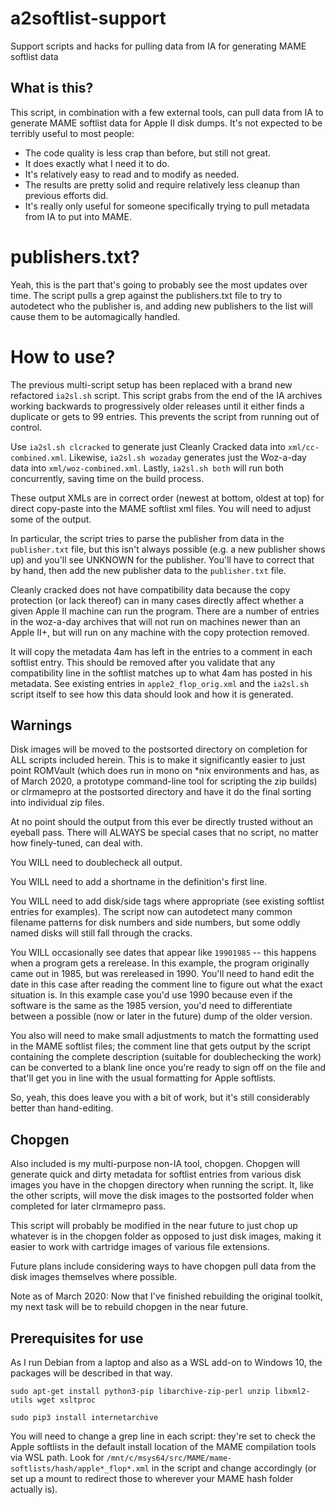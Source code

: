 # a2softlist-support
 Support scripts and hacks for pulling data from IA for generating MAME softlist data

## What is this?
 This script, in combination with a few external tools, can pull data from IA to generate MAME softlist data for Apple II disk dumps. It's not expected to be terribly useful to most people:

 * The code quality is less crap than before, but still not great.
 * It does exactly what I need it to do.
 * It's relatively easy to read and to modify as needed.
 * The results are pretty solid and require relatively less cleanup than previous efforts did.
 * It's really only useful for someone specifically trying to pull metadata from IA to put into MAME.

# publishers.txt?
 Yeah, this is the part that's going to probably see the most updates over time. The script pulls a grep against the publishers.txt file to try to autodetect who the publisher is, and adding new publishers to the list will cause them to be automagically handled.

# How to use?

 The previous multi-script setup has been replaced with a brand new refactored `ia2sl.sh` script. This script grabs from the end of the IA archives working backwards to progressively older releases until it either finds a duplicate or gets to 99 entries. This prevents the script from running out of control.

 Use `ia2sl.sh clcracked` to generate just Cleanly Cracked data into `xml/cc-combined.xml`.
 Likewise, `ia2sl.sh wozaday` generates just the Woz-a-day data into `xml/woz-combined.xml`.
 Lastly, `ia2sl.sh both` will run both concurrently, saving time on the build process.

 These output XMLs are in correct order (newest at bottom, oldest at top) for direct copy-paste into the MAME softlist xml files. You will need to adjust some of the output.

 In particular, the script tries to parse the publisher from data in the `publisher.txt` file, but this isn't always possible (e.g. a new publisher shows up) and you'll see UNKNOWN for the publisher. You'll have to correct that by hand, then add the new publisher data to the `publisher.txt` file.

 Cleanly cracked does not have compatibility data because the copy protection (or lack thereof) can in many cases directly affect whether a given Apple II machine can run the program. There are a number of entries in the woz-a-day archives that will not run on machines newer than an Apple II+, but will run on any machine with the copy protection removed.

 It will copy the metadata 4am has left in the entries to a comment in each softlist entry. This should be removed after you validate that any compatibility line in the softlist matches up to what 4am has posted in his metadata. See existing entries in `apple2_flop_orig.xml` and the `ia2sl.sh` script itself to see how this data should look and how it is generated.

## Warnings

 Disk images will be moved to the postsorted directory on completion for ALL scripts included herein. This is to make it significantly easier to just point ROMVault (which does run in mono on *nix environments and has, as of March 2020, a prototype command-line tool for scripting the zip builds) or clrmamepro at the postsorted directory and have it do the final sorting into individual zip files.

 At no point should the output from this ever be directly trusted without an eyeball pass. There will ALWAYS be special cases that no script, no matter how finely-tuned, can deal with.

 You WILL need to doublecheck all output.

 You WILL need to add a shortname in the definition's first line.

 You WILL need to add disk/side tags where appropriate (see existing softlist entries for examples). The script now can autodetect many common filename patterns for disk numbers and side numbers, but some oddly named disks will still fall through the cracks.

 You WILL occasionally see dates that appear like `19901985` -- this happens when a program gets a rerelease. In this example, the program originally came out in 1985, but was rereleased in 1990. You'll need to hand edit the date in this case after reading the comment line to figure out what the exact situation is. In this example case you'd use 1990 because even if the software is the same as the 1985 version, you'd need to differentiate between a possible (now or later in the future) dump of the older version.

 You also will need to make small adjustments to match the formatting used in the MAME softlist files; the comment line that gets output by the script containing the complete description (suitable for doublechecking the work) can be converted to a blank line once you're ready to sign off on the file and that'll get you in line with the usual formatting for Apple softlists.

 So, yeah, this does leave you with a bit of work, but it's still considerably better than hand-editing.


## Chopgen
 
 Also included is my multi-purpose non-IA tool, chopgen. Chopgen will generate quick and dirty metadata for softlist entries from various disk images you have in the chopgen directory when running the script. It, like the other scripts, will move the disk images to the postsorted folder when completed for later clrmamepro pass.

 This script will probably be modified in the near future to just chop up whatever is in the chopgen folder as opposed to just disk images, making it easier to work with cartridge images of various file extensions.

 Future plans include considering ways to have chopgen pull data from the disk images themselves where possible.

 Note as of March 2020: Now that I've finished rebuilding the original toolkit, my next task will be to rebuild chopgen in the near future.

## Prerequisites for use

 As I run Debian from a laptop and also as a WSL add-on to Windows 10, the packages will be described in that way.

`sudo apt-get install python3-pip libarchive-zip-perl unzip libxml2-utils wget xsltproc`

`sudo pip3 install internetarchive`

You will need to change a grep line in each script: they're set to check the Apple softlists in the default install location of the MAME compilation tools via WSL path. Look for `/mnt/c/msys64/src/MAME/mame-softlists/hash/apple*_flop*.xml` in the script and change accordingly (or set up a mount to redirect those to wherever your MAME hash folder actually is).

